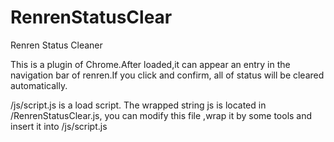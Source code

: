 RenrenStatusClear
=================

Renren Status Cleaner

This is a plugin of Chrome.After loaded,it can appear an entry in the navigation bar of renren.If you click and confirm, all of status will be cleared automatically.


/js/script.js is a load script. The wrapped string js is located in /RenrenStatusClear.js, you can modify this file ,wrap it by some tools and insert it into /js/script.js 

